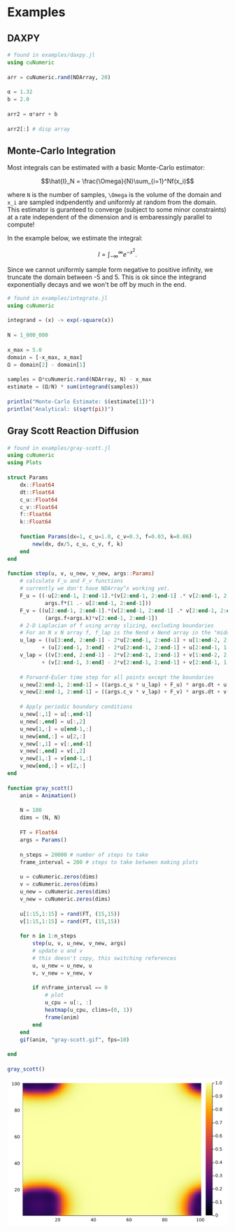 # Examples


## DAXPY
```julia
# found in examples/daxpy.jl
using cuNumeric

arr = cuNumeric.rand(NDArray, 20)

α = 1.32
b = 2.0

arr2 = α*arr + b

arr2[:] # disp array
```
## Monte-Carlo Integration

Most integrals can be estimated with a basic Monte-Carlo estimator:

```math
\hat{I}_N = \frac{\Omega}{N}\sum_{i=1}^Nf(x_i)
```
where `N` is the number of samples, ``\Omega`` is the volume of the domain and ``x_i`` are sampled indpendently and uniformly at random from the domain. This estimator is guranteed to converge (subject to some minor constraints) at a rate independent of the dimension and is embaressingly parallel to compute!

In the example below, we estimate the integral:
```math
I = \int_{-\infty}^{\infty}e^{-x^2}.
```

Since we cannot uniformly sample form negative to positive infinity, we truncate the domain between -5 and 5. This is ok since the integrand exponentially decays and we won't be off by much in the end.
```julia
# found in examples/integrate.jl
using cuNumeric

integrand = (x) -> exp(-square(x))

N = 1_000_000

x_max = 5.0
domain = [-x_max, x_max]
Ω = domain[2] - domain[1]

samples = Ω*cuNumeric.rand(NDArray, N) - x_max 
estimate = (Ω/N) * sum(integrand(samples))

println("Monte-Carlo Estimate: $(estimate[1])")
println("Analytical: $(sqrt(pi))")
```
## Gray Scott Reaction Diffusion
```julia
# found in examples/gray-scott.jl
using cuNumeric
using Plots

struct Params
    dx::Float64
    dt::Float64
    c_u::Float64
    c_v::Float64
    f::Float64
    k::Float64

    function Params(dx=1, c_u=1.0, c_v=0.3, f=0.03, k=0.06)
        new(dx, dx/5, c_u, c_v, f, k)
    end
end

function step(u, v, u_new, v_new, args::Params)
    # calculate F_u and F_v functions
    # currently we don't have NDArray^x working yet. 
    F_u = ((-u[2:end-1, 2:end-1].*(v[2:end-1, 2:end-1] .* v[2:end-1, 2:end-1])) +
            args.f*(1 .- u[2:end-1, 2:end-1]))
    F_v = ((u[2:end-1, 2:end-1].*(v[2:end-1, 2:end-1] .* v[2:end-1, 2:end-1])) -
            (args.f+args.k)*v[2:end-1, 2:end-1])
    # 2-D Laplacian of f using array slicing, excluding boundaries
    # For an N x N array f, f_lap is the Nend x Nend array in the "middle"
    u_lap = ((u[3:end, 2:end-1] - 2*u[2:end-1, 2:end-1] + u[1:end-2, 2:end-1]) ./ args.dx^2 
           + (u[2:end-1, 3:end] - 2*u[2:end-1, 2:end-1] + u[2:end-1, 1:end-2]) ./ args.dx^2)
    v_lap = ((v[3:end, 2:end-1] - 2*v[2:end-1, 2:end-1] + v[1:end-2, 2:end-1]) ./ args.dx^2 
           + (v[2:end-1, 3:end] - 2*v[2:end-1, 2:end-1] + v[2:end-1, 1:end-2]) ./ args.dx^2)

    # Forward-Euler time step for all points except the boundaries
    u_new[2:end-1, 2:end-1] = ((args.c_u * u_lap) + F_u) * args.dt + u[2:end-1, 2:end-1]
    v_new[2:end-1, 2:end-1] = ((args.c_v * v_lap) + F_v) * args.dt + v[2:end-1, 2:end-1]

    # Apply periodic boundary conditions
    u_new[:,1] = u[:,end-1]
    u_new[:,end] = u[:,2]
    u_new[1,:] = u[end-1,:]
    u_new[end,:] = u[2,:]
    v_new[:,1] = v[:,end-1]
    v_new[:,end] = v[:,2]
    v_new[1,:] = v[end-1,:]
    v_new[end,:] = v[2,:]
end

function gray_scott()
    anim = Animation()

    N = 100
    dims = (N, N)

    FT = Float64
    args = Params()

    n_steps = 20000 # number of steps to take
    frame_interval = 200 # steps to take between making plots

    u = cuNumeric.zeros(dims)
    v = cuNumeric.zeros(dims)
    u_new = cuNumeric.zeros(dims)
    v_new = cuNumeric.zeros(dims)

    u[1:15,1:15] = rand(FT, (15,15))
    v[1:15,1:15] = rand(FT, (15,15))

    for n in 1:n_steps
        step(u, v, u_new, v_new, args)
        # update u and v 
        # this doesn't copy, this switching references 
        u, u_new = u_new, u
        v, v_new = v_new, v

        if n%frame_interval == 0
            # plot
            u_cpu = u[:, :]
            heatmap(u_cpu, clims=(0, 1))
            frame(anim)
        end
    end
    gif(anim, "gray-scott.gif", fps=10)

end

gray_scott()
```
![Simulation Output](./gray-scott.gif)
